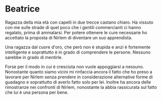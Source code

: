# Beatrice
Ragazza della mia età con capelli in due trecce castano chiaro. Ha vissuto con me sulle strade di quel poco che i gentili commercianti ci hanno regalato, prima di ammalarsi. Per potere ottenere le cure necessarie ho accettato la proposta di Nirlem di diventare un suo apprendista.

Una ragazza dal cuore d'oro, che però non è stupida e anzi è fortemente intelligente e soprattutto è in grado di comprendere le persone. Nessuno sarebbe in grado di mentirle. 

Forse per il modo in cui è cresciuta non vuole appoggiarsi a nessuno. Nonostante quanto siamo vicini mi rinfaccia ancora il fatto che ho preso a lavorare per Nirlem senza prendere in considerazione alternative forme di guadagno e soprattutto di averlo fatto solo per lei. Inoltre ha ancora delle rimostranze nei confronti di Nirlem, nonostante la abbia rassicurata sul fatto che lui è una persona per bene.